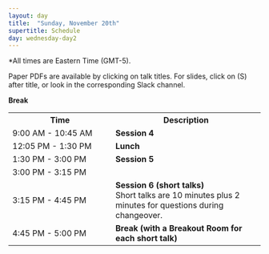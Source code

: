 ```yaml
---
layout: day
title:  "Sunday, November 20th"
supertitle: Schedule
day: wednesday-day2
---
```

*All times are Eastern Time (GMT-5). 

<!--
This day's session talks are available on YouTube at
[ACS 2021 Day 2](https://www.youtube.com/playlist?list=PL-1wKlUbAzGTQ-jqenM3OHpSNcFka6VOl).
Invited talks are linked directly as shown below.   -->

Paper PDFs are available by clicking on talk titles. For slides, click on
(S) after title, or look in the corresponding Slack channel.

<!-- You can watch the 
     [recorded talks](https://www.youtube.com/playlist?list=PL-1wKlUbAzGTjZjLcOduALuoZ3aupVSqe) for this day.  (FIX LINK) -->

<table>
<tr>
<th width=190px> Time </th>
<th> Description </th>
</tr>
<tr>
  <td id="session4"> <span class="schedtime"> 9:00 AM - 10:45 AM </span></td><td> <b> Session 4 </b>
<!--

<b>  Invited talk - <a href="{{site.baseurl}}/speakers/ute_schmid/">Ute Schmid</a> </b><br>
<a href="https://www.uni-bamberg.de/en/cogsys/schmid/">Head of the Cognitive Systems Group, University of Bamberg</a>
<br><a href="{{site.baseurl}}/talks/#schmid">Reconciling knowledge-based and data-driven AI for human-in-the-loop
  machine learning</a>  - <a
  href="{{site.baseurl}}/data/slides/invited-schmid-slides.pdf">(S)</a><a
  onClick="goToSlackChannel(103)"> (on Slack #invited103-schmid)</a>
  or <a
 href="https://www.youtube.com/watch?v=QoC3th7roi4&list=PL-1wKlUbAzGSdwkBuFJhELkCQ6Hz9u60C&index=2">View
 on YouTube</a>
 
 -->
  </td>
  </tr>
<tr>
  <td> <span class="schedtime"> 10:45 AM - 11:00 AM </span></td>
  <td>  <b> Break</b> </td>
</tr>
<tr> <td> <span class="schedtime"> 11:00 PM - 11:05 PM </span></td> <td>
<b> Herbert A. Simon Prize Winner Presentation </b>  - Pat Langley</td>
</tr>
<tr>
  <td > <span class="schedtime"> 11:05 AM - 12:05 PM
  </span></td>
<td> <b>  Herbert A. Simon Prize Talk - <a
href="{{site.baseurl}}/speakers/Anthony_Cohn/"> Anthony Cohn</a> </b><br>
<a href="https://eps.leeds.ac.uk/computing/staff/76/professor-anthony-g-cohn-freng-ceng-citp">Professor of Automated Reasoning, University of Leeds</a><br>
<a href="{{site.baseurl}}/talks/#cohn">Talk Title TBD</a>
<!--
    <a href="{{site.baseurl}}/talks/#allen">Conversational systems: Past,
    Present and future</a>  - <a
    href="{{site.baseurl}}/data/slides/invited-Allen-slides-SimonTalk.pdf">(S)</a>
    <a onClick="goToSlackChannel(102)"> (on Slack #invited02-allen)</a>
     or <a
 href="https://www.youtube.com/watch?v=4IGfMcxUrLs&list=PL-1wKlUbAzGSdwkBuFJhELkCQ6Hz9u60C&index=1">View
 on YouTube</a>
 -->
 </td></tr>
 
 <tr>
  <td> <span class="schedtime"> 12:05 PM - 1:30 PM </span></td>
  <td>  <b> Lunch</b> </td>
</tr>
 
<tr> 
   <td> <span class="schedtime"> 1:30 PM - 3:00 PM </span></td> 
   <td id="session5">  <b> Session 5</b>
   <!-- talks go here-->

   </td> 
</tr>

<tr> <td> <span class="schedtime"> 3:00 PM - 3:15 PM </span></td> <b> Break</b> </td></tr>


<tr>
<td  id="session6"> <span class="schedtime"> 3:15 PM - 4:45 PM </span></td>
<td> <b> Session 6 (short talks) </b>

  <div class=shortnote>Short talks are 10 minutes plus 2 minutes for questions during changeover.</div>
<!-- ###### Chaired by TBD -->
<!--

 <ol>
  <li> <a href="{{site.baseurl}}/data/ACS-21_paper_5.pdf">Language
  Generation for Broad-Coverage, Explainable Cognitive Systems</a>
   - <a href="{{site.baseurl}}/data/slides/paper05-slides-mcshane-leon.pdf">(S)</a>,
  Marjorie McShane and Ivan Leon. <a onClick="goToSlackChannel(5)"> (on Slack #paper05-mcshane)</a></li>
  <li> <a href="{{site.baseurl}}/data/ACS-21_paper_7.pdf">Physical
  Reasoning in an Open World</a> - <a href="{{site.baseurl}}/data/slides/paper07-slides-zeng-davis.pdf">(S)</a>,
  Zhuoran Zeng and Ernest Davis. <a onClick="goToSlackChannel(7)"> (on Slack #paper07-zeng)</a></li>
  <li> <a href="{{site.baseurl}}/data/ACS-21_paper_18.pdf">Task Modifiers
  for HTN Planning and Acting</a> - <a href="{{site.baseurl}}/data/slides/paper18-slides-yuan.pdf">(S)</a>,
  W. Yuan, H. Munoz-Avila, V.R.Gogineni, S. Kondrakunta, M. Cox and L. He. <a onClick="goToSlackChannel(18)"> (on Slack #paper18-yuan)</a></li>

   <li> <a href="{{site.baseurl}}/data/ACS-21_paper_23.pdf">Finding Trolls
   Under Bridges: Preliminary Work on a Motif Detector</a> - <a href="{{site.baseurl}}/data/slides/paper23-slides-yarlott.pdf">(S)</a>,
   W.V. Yarlott, A. Ochoa, A. Acharya, L. Bobrow, D. C. Estrada, D. Gomez,
   J. Zheng, D. McDonald, C. Miller and M. A. Finlayson<a onClick="goToSlackChannel(23)"> (on Slack #paper23-yarlott)</a></li>
   <li> <a href="{{site.baseurl}}/data/ACS-21_paper_10.pdf">Lensing
   Machines: Representing Perspective in Latent Variable Models</a> - <a href="{{site.baseurl}}/data/slides/paper10-slides-kinakar-liberman.pdf">(S)</a>, Karthik Dinakar and Henry Lieberman. <a onClick="goToSlackChannel(10)"> (on Slack #paper10-dinakar)</a></li>
  <li> <a href="{{site.baseurl}}/data/ACS-21_paper_22.pdf">An explainability analysis of a
   sentiment prediction task using a transformer-based attention
   filter</a> - <a href="{{site.baseurl}}/data/slides/paper22-slides-tan.pdf">(S)</a>, Neşet Özkan Tan, Joshua Bensemann, Diana Benavides-Prado,
   Yang Chen, Mark Gahegan, Lia Lee, Alex Yuxuan Peng, Patricia Riddle and
   Michael Witbrock. <a onClick="goToSlackChannel(22)"> (on Slack #paper22-tan)</a></li>
  </ol>
-->

  </td>
</tr>
<tr>
  <td> <span class="schedtime">  4:45 PM - 5:00 PM </span></td>
  <td>  <b> Break (with a Breakout Room for each short talk) </b>
  </td>
  </tr>

</table>

